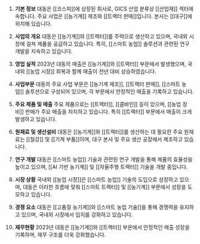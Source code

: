 1. **기본 정보**
대동은 [[코스피]]에 상장된 회사로, GICS 산업 분류상 [[산업재]] 섹터에 속합니다. 주요 사업은 [[농기계]] 제조와 [[트랙터 판매]]입니다. 본사는 [[대구]]에 위치해 있습니다.

2. **사업의 개요**
대동은 [[농기계]]와 [[트랙터]]를 주력으로 생산하고 있으며, 국내외 시장에 걸쳐 제품을 공급하고 있습니다. 특히, [[스마트 농업]] 솔루션과 관련된 연구 개발을 지속하고 있습니다.

3. **영업 실적**
2023년 대동의 매출은 [[농기계]]와 [[트랙터]] 부문에서 발생했으며, 국내외 [[농업 시장]] 회복과 함께 매출이 전년 대비 상승하였습니다.

4. **사업부문**
대동의 주요 사업 부문은 [[농기계 제조]], [[트랙터 판매]], [[스마트 농업]] 솔루션으로 구성되어 있으며, 각 부문에서 안정적인 매출을 기록하고 있습니다.

5. **주요 제품 및 매출**
주요 제품으로는 [[트랙터]], [[콤바인]] 등이 있으며, [[농업 장비]] 판매가 주요 매출을 차지하고 있습니다. 특히 [[트랙터]] 부문에서 매출이 크게 발생하고 있습니다.

6. **원재료 및 생산설비**
대동은 [[농기계]]와 [[트랙터]]를 생산하는 데 필요한 주요 원재료는 [[철강]] 및 [[기계 부품]]이며, 대구 본사 및 주요 생산 공장에서 제조하고 있습니다.

7. **연구 개발**
대동은 [[스마트 농업]] 기술과 관련된 연구 개발을 통해 제품의 효율성을 높이고 있으며, [[AI 기반 농기계]] 및 [[자율주행 트랙터]] 기술을 개발 중입니다.

8. **시장 상황**
국내외 [[농업 시장]]은 [[스마트 농업]] 기술의 도입으로 성장하고 있으며, 대동은 이러한 흐름에 맞춰 [[스마트 트랙터]] 및 [[농기계]] 부문에서 성장을 도모하고 있습니다.

9. **경쟁 요소**
대동은 [[고품질 농기계]]와 [[스마트 농업 기술]]을 통해 경쟁력을 유지하고 있으며, 국내외 시장에서 입지를 강화하고 있습니다.

10. **재무현황**
2023년 대동은 [[농기계]]와 [[트랙터]] 부문에서 안정적인 매출 성장을 기록하며, 재무 구조를 더욱 강화했습니다.
